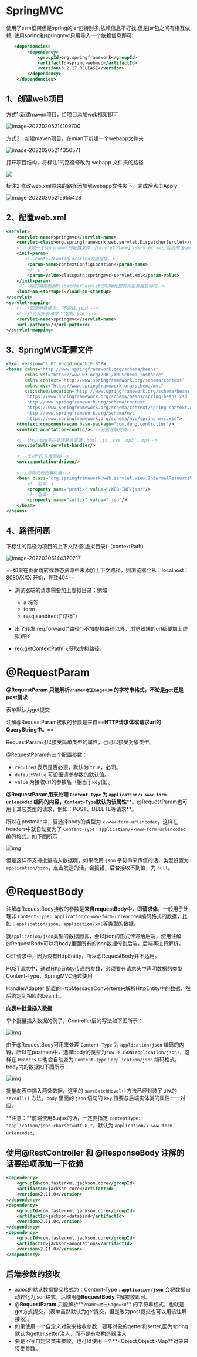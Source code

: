 # SpringMVC



使用了ssm框架但是spring的jar包特别多,依赖信息不好找,但是jar包之间有相互依赖,
使用spring和springmvc只用导入一个依赖信息即可:

```xml
   <dependencies>
        <dependency>
            <groupId>org.springframework</groupId>
            <artifactId>spring-webmvc</artifactId>
            <version>3.2.17.RELEASE</version>
        </dependency>
    </dependencies>
```



## 1、创建web项目

方式1:新建maven项目，给项目添加web框架即可

![image-20220205214109700](image/image-20220205214109700.png)

方式2：新建maven项目，在mian下新建一个webapp文件夹

![image-20220205214350571](image/image-20220205214350571.png)

打开项目结构，将标注1的路径修改为 webapp 文件夹的路径

![](image/image-20220205215323631.png)

标注2 修改web.xml原来的路径添加到webapp文件夹下，完成后点击Apply

![image-20220205215955428](image/image-20220205215955428.png)

## 2、配置web.xml

```xml
<servlet>
    <servlet-name>springmvc</servlet-name>
    <servlet-class>org.springframework.web.servlet.DispatcherServlet</servlet-class>
    <!--关联一个springmvc的配置文件：【servlet name】-servlet.xml;否则的话springMVC的配置文件不能放在resource文件夹下-->
    <init-param>
       <!--contextConfigLocation为固定值-->
        <param-name>contextConfigLocation</param-name>
        <!--c-->
        <param-value>classpath:springmvc-servlet.xml</param-value>
    </init-param>
     <!--将前端控制器DispatcherServlet的初始化提前到服务器启动时-->
    <load-on-startup>1</load-on-startup>
</servlet>
<servlet-mapping>
    <!--/匹配所有请求：（不包括.jsp）-->
    <!--/*匹配所有请求：（包括.jsp）-->
    <servlet-name>springmvc</servlet-name>
    <url-pattern>/</url-pattern>
</servlet-mapping>
```



## 3、SpringMVC配置文件

```xml
<?xml version="1.0" encoding="UTF-8"?>
<beans xmlns="http://www.springframework.org/schema/beans"
       xmlns:xsi="http://www.w3.org/2001/XMLSchema-instance"
       xmlns:context="http://www.springframework.org/schema/context"
       xmlns:mvc="http://www.springframework.org/schema/mvc"
       xsi:schemaLocation="http://www.springframework.org/schema/beans
        https://www.springframework.org/schema/beans/spring-beans.xsd
        http://www.springframework.org/schema/context
        https://www.springframework.org/schema/context/spring-context.xsd
        http://www.springframework.org/schema/mvc
        https://www.springframework.org/schema/mvc/spring-mvc.xsd">
    <context:component-scan base-package="com.deng.controller"/>
    <context:annotation-config/><!--开启注解支持-->

    <!--让spring不在处理静态资源：html ,js ,css ,mp3 , mp4-->
    <mvc:default-servlet-handler/>

    <!--支持MVC注解驱动-->
    <mvc:annotation-driven/>
    
    <!--添加处视图解析器-->
    <bean class="org.springframework.web.servlet.view.InternalResourceViewResolver" id="internalResourceViewResolver">
        <!--前缀-->
        <property name="prefix" value="/WEB-INF/jsp/"/>
        <!--后缀-->
        <property name="suffix" value=".jsp"/>
    </bean>
</beans>
```



## 4、路径问题

下标注的路径为项目的上下文路径(虚拟目录)（contextPath）

![image-20220206144320217](image/image-20220206144320217.png)

==如果在页面跳转或静态资源中未添加上下文路径，则浏览器会从：localhost：8080/XXX 开始，导致404==

- 浏览器端的请求需要加上虚拟目录；例如
  - a 标签
  - form
  - resq.sendirect("路径")

- 出了转发 req.forward("路径")不加虚拟路径以外，浏览器端的url都要加上虚拟路径
- req.getContextPath( );获取虚拟路径。

# @RequestParam

**@RequestParam 只能解析`?name=老王&age=30` 的字符串格式，不论是get还是post请求**

表单默认为get提交

注解@RequestParam接收的参数是来自==**HTTP请求体或请求url的QueryString中。**==

RequestParam可以接受简单类型的属性，也可以接受对象类型。

@RequestParam有三个配置参数：

- `required` 表示是否必须，默认为 `true`，必须。
- `defaultValue` 可设置请求参数的默认值。
- `value` 为接收url的参数名（相当于key值）。

**@RequestParam用来处理 `Content-Type` 为 `application/x-www-form-urlencoded` 编码的内容，`Content-Type`默认为该属性****。@RequestParam也可用于其它类型的请求，例如：POST、DELETE等请求**。

所以在postman中，要选择body的类型为 `x-www-form-urlencoded`，这样在headers中就自动变为了 `Content-Type` : `application/x-www-form-urlencoded` 编码格式。如下图所示：

![img](https://imgconvert.csdnimg.cn/aHR0cHM6Ly9hc2sucWNsb3VkaW1nLmNvbS9odHRwLXNhdmUveWVoZS00MTkwNTY1L3c2MGVpN3N1eWIuanBlZz9pbWFnZVZpZXcyLzIvdy8xNjIw)

但是这样不支持批量插入数据啊，如果改用 `json` 字符串来传值的话，类型设置为 `application/json`，点击发送的话，会报错，后台接收不到值，为 `null`。

# @RequestBody


注解@RequestBody接收的参数是**来自requestBody**中，即**请求体**。一般用于处理非 `Content-Type: application/x-www-form-urlencoded`编码格式的数据，比如：`application/json`、`application/xml`等类型的数据。

就`application/json`类型的数据而言，会以json的形式传递给后端，使用注解@RequestBody可以将body里面所有的json数据传到后端，后端再进行解析。

GET请求中，因为没有HttpEntity，所以@RequestBody并不适用。

POST请求中，通过HttpEntity传递的参数，必须要在请求头中声明数据的类型Content-Type，SpringMVC通过使用

HandlerAdapter 配置的HttpMessageConverters来解析HttpEntity中的数据，然后绑定到相应的bean上。

 

**向表中批量插入数据**

举个批量插入数据的例子，Controller层的写法如下图所示：

![img](https://imgconvert.csdnimg.cn/aHR0cHM6Ly9hc2sucWNsb3VkaW1nLmNvbS9odHRwLXNhdmUveWVoZS00MTkwNTY1L2Rsb2xpZjJjemsuanBlZz9pbWFnZVZpZXcyLzIvdy8xNjIw)

由于@RequestBody可用来处理 `Content-Type` 为 `application/json` 编码的内容，所以在postman中，选择body的类型为`row` -> `JSON(application/json)`，这样在 `Headers` 中也会自动变为 `Content-Type` : `application/json` 编码格式。body内的数据如下图所示：

![img](https://imgconvert.csdnimg.cn/aHR0cHM6Ly9hc2sucWNsb3VkaW1nLmNvbS9odHRwLXNhdmUveWVoZS00MTkwNTY1L2dqNHJkOGliYmcuanBlZz9pbWFnZVZpZXcyLzIvdy8xNjIw)

批量向表中插入两条数据，这里的 `saveBatchNovel()`方法已经封装了 `JPA`的 `saveAll()` 方法。`body` 里面的 `json` 语句的 `key` 值要与后端实体类的属性一一对应。

**注意：**前端使用$.ajax的话，一定要指定 `contentType: "application/json;charset=utf-8;"`，默认为 `application/x-www-form-urlencoded`。

## 使用@**RestController** 和 @**ResponseBody** 注解的话要给项添加一下依赖

```xml
<dependency>
    <groupId>com.fasterxml.jackson.core</groupId>
    <artifactId>jackson-core</artifactId>
    <version>2.11.0</version>
</dependency>
<dependency>
    <groupId>com.fasterxml.jackson.core</groupId>
    <artifactId>jackson-databind</artifactId>
    <version>2.11.0</version>
</dependency>
<dependency>
    <groupId>com.fasterxml.jackson.core</groupId>
    <artifactId>jackson-annotations</artifactId>
    <version>2.11.0</version>
</dependency>
```

## 后端参数的接收

- axios的默认数据提交格式为：Content-Type : **`application/json`** 会将数据自动转化为json格式，后端用@**RequestBody**注解接收即可。
- @**RequestParam** 只能解析**`?name=老王&age=30`** 的字符串格式，也就是get方式提交，(表单虽然默认为get提交，但是改为post提交也可以用该注解接收)。
- 如果使用一个自定义对象来接收参数，要写对象的getter和setter,因为spring默认为getter,setter注入，而不是有参构造器注入
- 要是不写自定义类来接收，也可以使用一个**<Object,Object>Map**对象来接受参数。

